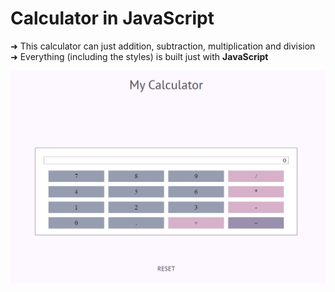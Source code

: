 # Calculator in JavaScript

➜ This calculator can just addition, subtraction, multiplication and division <br/>
➜ Everything (including the styles) is built just with **JavaScript**

![image](image.png "Image")
